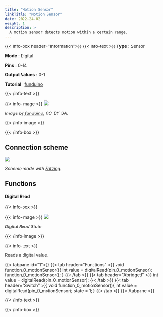 ```yaml
---
title: "Motion Sensor"
linkTitle: "Motion Sensor"
date: 2022-24-02
weight: 1
description: >
  A motion sensor detects motion within a certain range.
---
```


{{< info-box header="Information">}}
{{< info-text >}}
  **Type** : Sensor

  **Mode** : Digital

  **Pins** : 0-14

  **Output Values** : 0-1

  **Tutorial** : [funduino](https://funduino.de/nr-07-bewegungsmelder-hc-sr501) 

  {{< /info-text >}}

  {{< info-image >}}
   ![](https://funduinoshop.com/media/image/83/f8/e4/1071.jpg)
   
   _Image by [funduino](https://funduinoshop.com/media/image/83/f8/e4/1071.jpg), CC-BY-SA._

  {{< /info-image >}}

{{< /info-box >}}

## Connection scheme
![](/docs/connectionplan/steckplan_motionsensor.png)
   
  _Scheme made with [Fritzing](https://fritzing.org/)._

## Functions

#### Digital Read

{{< info-box >}}

  {{< info-image >}}
   ![](/docs/components/motionsensor.png)
   
   _Digital Read State_

  {{< /info-image >}}

{{< info-text >}}

Reads a digital value. 
  
  {{< tabpane id="1">}}
  {{< tab header="Functions" >}}
void function_0_motionSensor(){
int value = digitalRead(pin_0_motionSensor);
function_0_motionSensor();
}
  {{< /tab >}}
  {{< tab header="Abridged" >}}
int value = digitalRead(pin_0_motionSensor);
  {{< /tab >}}
  {{< tab header="Switch" >}}
void function_0_motionSensor(){
int value = digitalRead(pin_0_motionSensor);
state = 1;
}
  {{< /tab >}}
{{< /tabpane >}}

  {{< /info-text >}}

{{< /info-box >}}